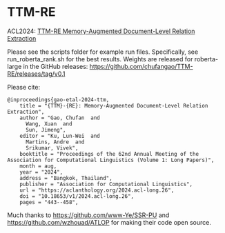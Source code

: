 # TTM-RE
ACL2024: [TTM-RE Memory-Augmented Document-Level Relation Extraction](https://aclanthology.org/2024.acl-long.26/)

Please see the scripts folder for example run files. 
Specifically, see run_roberta_rank.sh for the best results.
Weights are released for roberta-large in the GitHub releases: https://github.com/chufangao/TTM-RE/releases/tag/v0.1 

Please cite: 
```
@inproceedings{gao-etal-2024-ttm,
    title = "{TTM}-{RE}: Memory-Augmented Document-Level Relation Extraction",
    author = "Gao, Chufan  and
      Wang, Xuan  and
      Sun, Jimeng",
    editor = "Ku, Lun-Wei  and
      Martins, Andre  and
      Srikumar, Vivek",
    booktitle = "Proceedings of the 62nd Annual Meeting of the Association for Computational Linguistics (Volume 1: Long Papers)",
    month = aug,
    year = "2024",
    address = "Bangkok, Thailand",
    publisher = "Association for Computational Linguistics",
    url = "https://aclanthology.org/2024.acl-long.26",
    doi = "10.18653/v1/2024.acl-long.26",
    pages = "443--458",
```

Much thanks to https://github.com/www-Ye/SSR-PU and https://github.com/wzhouad/ATLOP for making their code open source.

